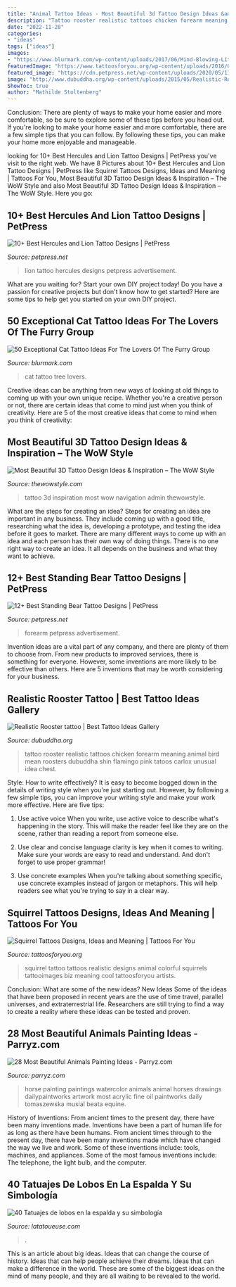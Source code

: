 ```yaml
---
title: "Animal Tattoo Ideas - Most Beautiful 3d Tattoo Design Ideas &amp; Inspiration – The Wow Style"
description: "Tattoo rooster realistic tattoos chicken forearm meaning animal bird mean roosters dubuddha shin flamingo pink tatoos carlox unusual idea chest"
date: "2022-11-28"
categories:
- "ideas"
tags: ["ideas"]
images:
- "https://www.blurmark.com/wp-content/uploads/2017/06/Mind-Blowing-Little-Cat-On-Tree.jpg"
featuredImage: "https://www.tattoosforyou.org/wp-content/uploads/2016/02/Squirrel-Tattoo-Ideas.jpg"
featured_image: "https://cdn.petpress.net/wp-content/uploads/2020/05/11232904/standing-bear-tattoo-small-768x1024.jpg"
image: "http://www.dubuddha.org/wp-content/uploads/2015/05/Realistic-Rooster-tattoo-by-Carlox.jpg"
ShowToc: true
author: "Mathilde Stoltenberg"
---
```



Conclusion: There are plenty of ways to make your home easier and more comfortable, so be sure to explore some of these tips before you head out.
If you're looking to make your home easier and more comfortable, there are a few simple tips that you can follow. By following these tips, you can make your home more enjoyable and manageable.

	

		
looking for 10+ Best Hercules and Lion Tattoo Designs | PetPress you've visit to the right web. We have 8 Pictures about 10+ Best Hercules and Lion Tattoo Designs | PetPress like Squirrel Tattoos Designs, Ideas and Meaning | Tattoos For You, Most Beautiful 3D Tattoo Design Ideas &amp; Inspiration – The WoW Style and also Most Beautiful 3D Tattoo Design Ideas &amp; Inspiration – The WoW Style. Here you go:
		
    
## 10+ Best Hercules And Lion Tattoo Designs | PetPress

<img loading=lazy src="https://cdn.petpress.net/wp-content/uploads/2020/04/12003029/hercules-lion-tattoo-scaled.jpg" onerror="this.onerror=null;this.src='https://tse1.mm.bing.net/th?id=OIP.FjZ2KTODUcuiNwxuDgNI6QHaLG&amp;pid=15.1';" alt="10+ Best Hercules and Lion Tattoo Designs | PetPress">

_Source: petpress.net_

>lion tattoo hercules designs petpress advertisement. 

	

What are you waiting for? Start your own DIY project today!
Do you have a passion for creative projects but don't know how to get started? Here are some tips to help get you started on your own DIY project.

    
## 50 Exceptional Cat Tattoo Ideas For The Lovers Of The Furry Group

<img loading=lazy src="https://www.blurmark.com/wp-content/uploads/2017/06/Mind-Blowing-Little-Cat-On-Tree.jpg" onerror="this.onerror=null;this.src='https://tse1.mm.bing.net/th?id=OIP.eQN3JZaoVL5NpbcNODy2BAHaMY&amp;pid=15.1';" alt="50 Exceptional Cat Tattoo Ideas For The Lovers Of The Furry Group">

_Source: blurmark.com_

>cat tattoo tree lovers. 

	

Creative ideas can be anything from new ways of looking at old things to coming up with your own unique recipe. Whether you're a creative person or not, there are certain ideas that come to mind just when you think of creativity. Here are 5 of the most creative ideas that come to mind when you think of creativity: 

    
## Most Beautiful 3D Tattoo Design Ideas &amp; Inspiration – The WoW Style

<img loading=lazy src="http://thewowstyle.com/wp-content/uploads/2014/10/2817.jpg" onerror="this.onerror=null;this.src='https://tse2.mm.bing.net/th?id=OIP.6ZYj5_dj58b4b7wfbH1KYQAAAA&amp;pid=15.1';" alt="Most Beautiful 3D Tattoo Design Ideas &amp; Inspiration – The WoW Style">

_Source: thewowstyle.com_

>tattoo 3d inspiration most wow navigation admin thewowstyle. 

	

What are the steps for creating an idea?
Steps for creating an idea are important in any business. They include coming up with a good title, researching what the idea is, developing a prototype, and testing the idea before it goes to market. 
There are many different ways to come up with an idea and each person has their own way of doing things. There is no one right way to create an idea. It all depends on the business and what they want to achieve.

    
## 12+ Best Standing Bear Tattoo Designs | PetPress

<img loading=lazy src="https://cdn.petpress.net/wp-content/uploads/2020/05/11232904/standing-bear-tattoo-small-768x1024.jpg" onerror="this.onerror=null;this.src='https://tse3.mm.bing.net/th?id=OIP.wW_MHN5_SK5_npfh0cWRuQHaJ4&amp;pid=15.1';" alt="12+ Best Standing Bear Tattoo Designs | PetPress">

_Source: petpress.net_

>forearm petpress advertisement. 

	

Invention ideas are a vital part of any company, and there are plenty of them to choose from. From new products to improved services, there is something for everyone. However, some inventions are more likely to be effective than others. Here are 5 inventions that may be worth considering for your business.

    
## Realistic Rooster Tattoo | Best Tattoo Ideas Gallery

<img loading=lazy src="http://www.dubuddha.org/wp-content/uploads/2015/05/Realistic-Rooster-tattoo-by-Carlox.jpg" onerror="this.onerror=null;this.src='https://tse1.mm.bing.net/th?id=OIP.nvc8EP9DhrMQf2ovxD1D_wHaHa&amp;pid=15.1';" alt="Realistic Rooster tattoo | Best Tattoo Ideas Gallery">

_Source: dubuddha.org_

>tattoo rooster realistic tattoos chicken forearm meaning animal bird mean roosters dubuddha shin flamingo pink tatoos carlox unusual idea chest. 

	

Style: How to write effectively?
It is easy to become bogged down in the details of writing style when you're just starting out. However, by following a few simple tips, you can improve your writing style and make your work more effective. Here are five tips:
1. Use active voice
When you write, use active voice to describe what's happening in the story. This will make the reader feel like they are on the scene, rather than reading a report from someone else.

2. Use clear and concise language
 clarity is key when it comes to writing. Make sure your words are easy to read and understand. And don't forget to use proper grammar!

3. Use concrete examples    When you're talking about something specific, use concrete examples instead of jargon or metaphors. This will help readers see what you're trying to say in a clear way.

    
## Squirrel Tattoos Designs, Ideas And Meaning | Tattoos For You

<img loading=lazy src="https://www.tattoosforyou.org/wp-content/uploads/2016/02/Squirrel-Tattoo-Ideas.jpg" onerror="this.onerror=null;this.src='https://tse2.mm.bing.net/th?id=OIP.5dfwJYNi267Qw-ROj90DxQHaKE&amp;pid=15.1';" alt="Squirrel Tattoos Designs, Ideas and Meaning | Tattoos For You">

_Source: tattoosforyou.org_

>squirrel tattoo tattoos realistic designs animal colorful squirrels tattooimages biz meaning cool tattoosforyou artists. 

	

Conclusion: What are some of the new ideas?
New Ideas
Some of the ideas that have been proposed in recent years are the use of time travel, parallel universes, and extraterrestrial life. Researchers are still trying to find a way to create a reality where these ideas can be tested and proven.

    
## 28 Most Beautiful Animals Painting Ideas - Parryz.com

<img loading=lazy src="http://parryz.com/wp-content/uploads/2017/12/Best-Artist-Make-Horse-Painting-525x700.jpg" onerror="this.onerror=null;this.src='https://tse2.mm.bing.net/th?id=OIP.D-int2-UTg2bdefUsloSPQHaJ4&amp;pid=15.1';" alt="28 Most Beautiful Animals Painting Ideas - Parryz.com">

_Source: parryz.com_

>horse painting paintings watercolor animals animal horses drawings dailypaintworks artwork most acrylic fine oil paintworks daily tomaszewska musial beata equine. 

	

History of Inventions: From ancient times to the present day, there have been many inventions made.
Inventions have been a part of human life for as long as there have been humans. From ancient times through to the present day, there have been many inventions made which have changed the way we live and work. Some of these inventions include: tools, machines, and appliances. Some of the most famous inventions include: The telephone, the light bulb, and the computer.

    
## 40 Tatuajes De Lobos En La Espalda Y Su Simbología

<img loading=lazy src="https://latatoueuse.com/es/images/navi/tatuaje-lobo-en-espalda-19.jpg" onerror="this.onerror=null;this.src='https://tse2.mm.bing.net/th?id=OIP.dMnjKF-EwHf5QR1mYrReaAHaKb&amp;pid=15.1';" alt="40 Tatuajes de lobos en la espalda y su simbología">

_Source: latatoueuse.com_

>. 

	

This is an article about big ideas. Ideas that can change the course of history. Ideas that can help people achieve their dreams. Ideas that can make a difference in the world. These are some of the biggest ideas on the mind of many people, and they are all waiting to be revealed to the world.

